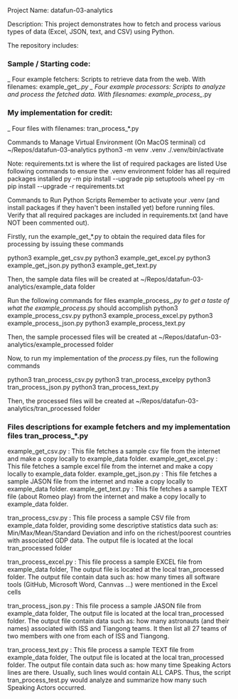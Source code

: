 Project Name: datafun-03-analytics

Description:
This project demonstrates how to fetch and process various types of data (Excel, JSON, text, and CSV) using Python.

The repository includes:

### Sample / Starting code:
_ Four example fetchers: Scripts to retrieve data from the web. With filenames: example_get_*.py
_ Four example processors: Scripts to analyze and process the fetched data. With filesnames: example_process_*.py

### My implementation for credit:
_ Four files with filenames: tran_process_*.py

Commands to Manage Virtual Environment (On MacOS terminal)
cd ~/Repos/datafun-03-analytics
python3 -m venv .venv
./.venv/bin/activate

Note: requirements.txt is where the list of required packages are listed 
Use following commands to ensure the .venv environment folder has all required packages installed
py -m pip install --upgrade pip setuptools wheel
py -m pip install --upgrade -r requirements.txt

Commands to Run Python Scripts
Remember to activate your .venv (and install packages if they haven't been installed yet) before running files. Verify that all required packages are included in requirements.txt (and have NOT been commented out).

Firstly, run the example_get_*.py to obtain the required data files for processing by issuing these commands

python3 example_get_csv.py
python3 example_get_excel.py
python3 example_get_json.py
python3 example_get_text.py

Then, the sample data files will be created at ~/Repos/datafun-03-analytics/example_data folder

Run the following commands for files example_process_*.py to get a taste of what the example_process*.py should accomplish
python3 example_process_csv.py
python3 example_process_excel.py
python3 example_process_json.py
python3 example_process_text.py

Then, the sample processed files will be created at ~/Repos/datafun-03-analytics/example_processed folder

Now, to run my implementation of the *_process_*.py files, run the following commands

python3 tran_process_csv.py
python3 tran_process_excelpy
python3 tran_process_json.py
python3 tran_process_text.py

Then, the processed files will be created at ~/Repos/datafun-03-analytics/tran_processed folder

### Files descriptions for example fetchers and my implementation files tran_process_*.py
example_get_csv.py  : This file fetches a sample csv file from the internet and make a copy locally to example_data folder.
example_get_excel.py  : This file fetches a sample excel file from the internet and make a copy locally to example_data folder.
example_get_json.py  : This file fetches a sample JASON file from the internet and make a copy locally to example_data folder.
example_get_text.py  : This file fetches a sample TEXT file (about Romeo play) from the internet and make a copy locally to example_data folder.


tran_process_csv.py   : This file process a sample CSV file from example_data folder, providing some descriptive statistics data such as: Min/Max/Mean/Standard Deviation and info on the richest/poorest countries with associated GDP data. The output file is located at the local tran_processed folder

tran_process_excel.py   : This file process a sample EXCEL file from example_data folder, The output file is located at the local tran_processed folder. The output file contain data such as: how many times all software tools (GitHub, Microsoft Word, Cannvas ...) were mentioned in the Excel cells

tran_process_json.py   : This file process a sample JASON file from example_data folder, The output file is located at the local tran_processed folder. The output file contain data such as: how many astronauts (and their names) associated with ISS and Tiangong teams. It then list all 27 teams of two members with one from each of ISS and Tiangong.

tran_process_text.py   : This file process a sample TEXT file from example_data folder, The output file is located at the local tran_processed folder. The output file contain data such as: how many time Speaking Actors lines are there. Usually, such lines would contain ALL CAPS. Thus, the script tran_process_test.py would analyze and summarize how many such Speaking Actors occurred.
